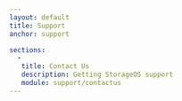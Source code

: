 ```yaml
---
layout: default
title: Support
anchor: support

sections:
  -
   title: Contact Us
   description: Getting StorageOS support
   module: support/contactus
---
```

